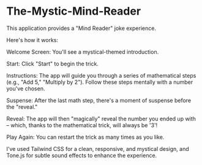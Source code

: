 # The-Mystic-Mind-Reader

This application provides a "Mind Reader" joke experience.

Here's how it works:

Welcome Screen: You'll see a mystical-themed introduction.

Start: Click "Start" to begin the trick.

Instructions: The app will guide you through a series of mathematical steps (e.g., "Add 5," "Multiply by 2"). Follow these steps mentally with a number you've chosen.

Suspense: After the last math step, there's a moment of suspense before the "reveal."

Reveal: The app will then "magically" reveal the number you ended up with – which, thanks to the mathematical trick, will always be '3'!

Play Again: You can restart the trick as many times as you like.

I've used Tailwind CSS for a clean, responsive, and mystical design, and Tone.js for subtle sound effects to enhance the experience.
